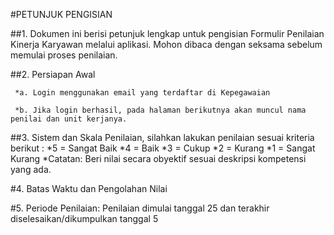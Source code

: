 #PETUNJUK PENGISIAN

##1. Dokumen ini berisi petunjuk lengkap untuk pengisian Formulir Penilaian Kinerja Karyawan melalui aplikasi. Mohon dibaca dengan seksama sebelum memulai proses penilaian.

##2. Persiapan Awal

     *a. Login menggunakan email yang terdaftar di Kepegawaian
     
     *b. Jika login berhasil, pada halaman berikutnya akan muncul nama penilai dan unit kerjanya.
     
##3. Sistem dan Skala Penilaian, silahkan lakukan penilaian sesuai kriteria berikut :
     *5 = Sangat Baik
     *4 = Baik
     *3 = Cukup 
     *2 = Kurang
     *1 = Sangat Kurang
     *Catatan: Beri nilai secara obyektif sesuai deskripsi kompetensi yang ada.
     
#4. Batas Waktu dan Pengolahan Nilai

#5. Periode Penilaian: Penilaian dimulai tanggal 25 dan terakhir diselesaikan/dikumpulkan tanggal 5
